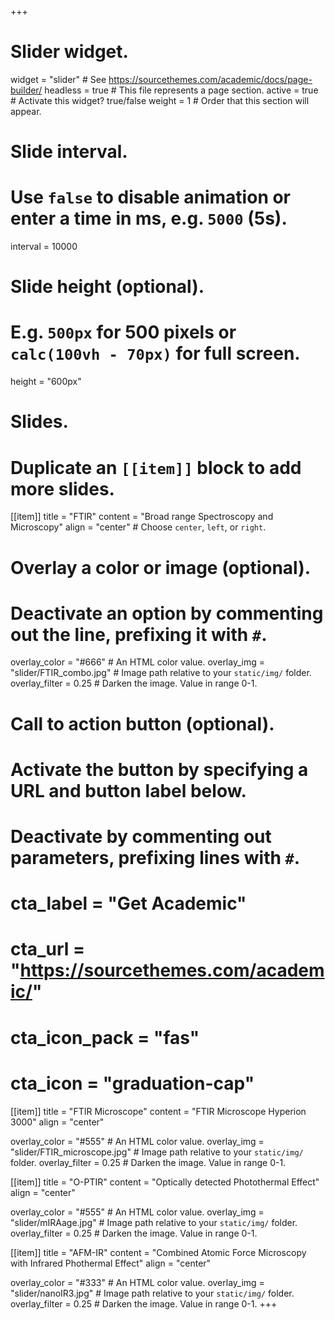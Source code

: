 +++
# Slider widget.
widget = "slider"  # See https://sourcethemes.com/academic/docs/page-builder/
headless = true  # This file represents a page section.
active = true  # Activate this widget? true/false
weight = 1  # Order that this section will appear.

# Slide interval.
# Use `false` to disable animation or enter a time in ms, e.g. `5000` (5s).
interval = 10000

# Slide height (optional).
# E.g. `500px` for 500 pixels or `calc(100vh - 70px)` for full screen.
height = "600px"

# Slides.
# Duplicate an `[[item]]` block to add more slides.
[[item]]
  title = "FTIR"
  content = "Broad range Spectroscopy and Microscopy"
  align = "center"  # Choose `center`, `left`, or `right`.

  # Overlay a color or image (optional).
  #   Deactivate an option by commenting out the line, prefixing it with `#`.
  overlay_color = "#666"  # An HTML color value.
  overlay_img = "slider/FTIR_combo.jpg"  # Image path relative to your `static/img/` folder.
  overlay_filter = 0.25  # Darken the image. Value in range 0-1.

  # Call to action button (optional).
  #   Activate the button by specifying a URL and button label below.
  #   Deactivate by commenting out parameters, prefixing lines with `#`.
 # cta_label = "Get Academic"
 # cta_url = "https://sourcethemes.com/academic/"
 # cta_icon_pack = "fas"
 # cta_icon = "graduation-cap"


[[item]]
  title = "FTIR Microscope"
  content = "FTIR Microscope Hyperion 3000"
  align = "center"

  overlay_color = "#555"  # An HTML color value.
  overlay_img = "slider/FTIR_microscope.jpg"  # Image path relative to your `static/img/` folder.
  overlay_filter = 0.25  # Darken the image. Value in range 0-1.



[[item]]
  title = "O-PTIR"
  content = "Optically detected Photothermal Effect"
  align = "center"

  overlay_color = "#555"  # An HTML color value.
  overlay_img = "slider/mIRAage.jpg"  # Image path relative to your `static/img/` folder.
  overlay_filter = 0.25  # Darken the image. Value in range 0-1.

[[item]]
  title = "AFM-IR"
  content = "Combined Atomic Force Microscopy with Infrared Phothermal Effect"
  align = "center"

  overlay_color = "#333"  # An HTML color value.
  overlay_img = "slider/nanoIR3.jpg"  # Image path relative to your `static/img/` folder.
  overlay_filter = 0.25  # Darken the image. Value in range 0-1.
+++
